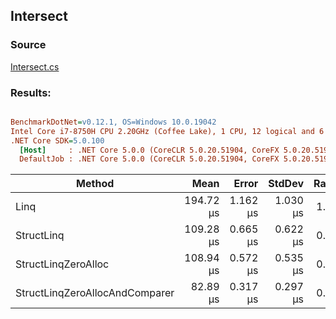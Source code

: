 ﻿## Intersect

### Source
[Intersect.cs](../../src/StructLinq.Benchmark/Intersect.cs)

### Results:
``` ini

BenchmarkDotNet=v0.12.1, OS=Windows 10.0.19042
Intel Core i7-8750H CPU 2.20GHz (Coffee Lake), 1 CPU, 12 logical and 6 physical cores
.NET Core SDK=5.0.100
  [Host]     : .NET Core 5.0.0 (CoreCLR 5.0.20.51904, CoreFX 5.0.20.51904), X64 RyuJIT
  DefaultJob : .NET Core 5.0.0 (CoreCLR 5.0.20.51904, CoreFX 5.0.20.51904), X64 RyuJIT


```
|                         Method |      Mean |    Error |   StdDev | Ratio |   Gen 0 |   Gen 1 |   Gen 2 | Allocated |
|------------------------------- |----------:|---------:|---------:|------:|--------:|--------:|--------:|----------:|
|                           Linq | 194.72 μs | 1.162 μs | 1.030 μs |  1.00 | 62.2559 | 31.0059 | 31.0059 |  262664 B |
|                     StructLinq | 109.28 μs | 0.665 μs | 0.622 μs |  0.56 |       - |       - |       - |      64 B |
|            StructLinqZeroAlloc | 108.94 μs | 0.572 μs | 0.535 μs |  0.56 |       - |       - |       - |         - |
| StructLinqZeroAllocAndComparer |  82.89 μs | 0.317 μs | 0.297 μs |  0.43 |       - |       - |       - |         - |
